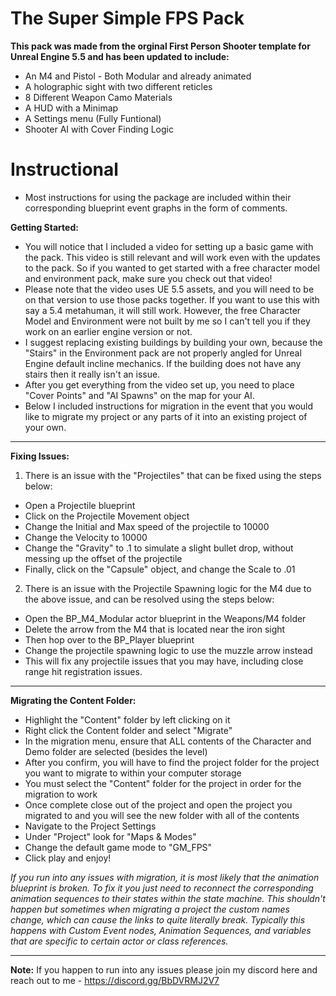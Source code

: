 # The Super Simple FPS Pack

__This pack was made from the orginal First Person Shooter template for Unreal Engine 5.5 and has been updated to include:__

* An M4 and Pistol - Both Modular and already animated
* A holographic sight with two different reticles
* 8 Different Weapon Camo Materials
* A HUD with a Minimap
* A Settings menu (Fully Funtional)
* Shooter AI with Cover Finding Logic

# Instructional

* Most instructions for using the package are included within their corresponding blueprint event graphs in the form of comments.

__Getting Started:__

* You will notice that I included a video for setting up a basic game with the pack. This video is still relevant and will work even with the updates to the pack. So if you wanted to get started with a free character model and environment pack, make sure you check out that video!
* Please note that the video uses UE 5.5 assets, and you will need to be on that version to use those packs together. If you want to use this with say a 5.4 metahuman, it will still work. However, the free Character Model and Environment were not built by me so I can't tell you if they work on an earlier engine version or not.
* I suggest replacing existing buildings by building your own, because the "Stairs" in the Environment pack are not properly angled for Unreal Engine default incline mechanics. If the building does not have any stairs then it really isn't an issue.
* After you get everything from the video set up, you need to place "Cover Points" and "AI Spawns" on the map for your AI.
* Below I included instructions for migration in the event that you would like to migrate my project or any parts of it into an existing project of your own.

_____________________________________________________________________________________________

__Fixing Issues:__

1. There is an issue with the "Projectiles" that can be fixed using the steps below:

* Open a Projectile blueprint
* Click on the Projectile Movement object
* Change the Initial and Max speed of the projectile to 10000
* Change the Velocity to 10000
* Change the "Gravity" to .1 to simulate a slight bullet drop, without messing up the offset of the projectile
* Finally, click on the "Capsule" object, and change the Scale to .01


2. There is an issue with the Projectile Spawning logic for the M4 due to the above issue, and can be resolved using the steps below:

* Open the BP_M4_Modular actor blueprint in the Weapons/M4 folder
* Delete the arrow from the M4 that is located near the iron sight
* Then hop over to the BP_Player blueprint
* Change the projectile spawning logic to use the muzzle arrow instead
* This will fix any projectile issues that you may have, including close range hit registration issues.

_____________________________________________________________________________________________

__Migrating the Content Folder:__

* Highlight the "Content" folder by left clicking on it
* Right click the Content folder and select "Migrate"
* In the migration menu, ensure that ALL contents of the Character and Demo folder are selected (besides the level)
* After you confirm, you will have to find the project folder for the project you want to migrate to within your computer storage
* You must select the "Content" folder for the project in order for the migration to work
* Once complete close out of the project and open the project you migrated to and you will see the new folder with all of the contents
* Navigate to the Project Settings
* Under "Project" look for "Maps & Modes"
* Change the default game mode to "GM_FPS"
* Click play and enjoy!

*If you run into any issues with migration, it is most likely that the animation blueprint is broken. To fix it you just need to reconnect the corresponding animation sequences to their states within the state machine. This shouldn't happen but sometimes when migrating a project the custom names change, which can cause the links to quite literally break. Typically this happens with Custom Event nodes, Animation Sequences, and variables that are specific to certain actor or class references.*

_____________________________________________________________________________________________

__Note:__ If you happen to run into any issues please join my discord here and reach out to me - https://discord.gg/BbDVRMJ2V7
